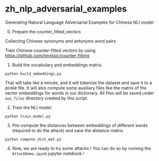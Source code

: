 # zh_nlp_adversarial_examples
Generating Natural Language Adversarial Examples for Chinese NLI model

0) Prepare the counter_fitted_vectors

Collecting Chinese synonyms and antonyms word pairs

Train Chinese counter-fitted vectors by using https://github.com/nmrksic/counter-fitting

1) Build the vocabulary and embeddings matrix.
```
python build_embeddings.py
```

That will take like a minute, and it will tokenize the dataset and save it to a pickle file. It will also compute some auxiliary files like the matrix of the vector embeddings for words in our dictionary. All files will be saved under `aux_files` directory created by this script.

2) Train the NLI model.
```
python train_model.py
```

3) Pre-compute the distances between embeddings of different words (required to do the attack) and save the distance matrix.

```
python compute_dist_mat.py 

```
4) Now, we are ready to try some attacks ! You can do so by running the `AttackDemo.ipynb` jupyter notebook !


